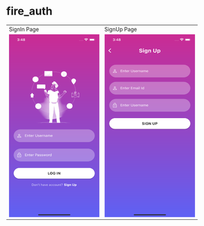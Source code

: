 # fire_auth
 
<table>
  <tr>
    <td> SignIn Page</td>
     <td> SignUp Page</td>

  </tr>
  <tr>
    <td><img src="images/si.png" width=270 height=480 ></td>
    <td><img src="images/su.png" width=270 height=480 ></td>
    <!-- <td><img src="images/su.png" width=50% height=50% ></td> -->

</td>
  </tr>
 </table>

